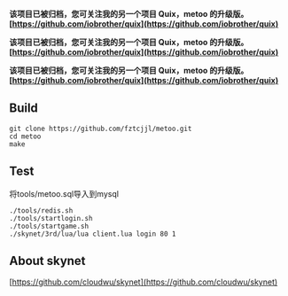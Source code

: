 **该项目已被归档，您可关注我的另一个项目 Quix，metoo 的升级版。[https://github.com/iobrother/quix](https://github.com/iobrother/quix)**

**该项目已被归档，您可关注我的另一个项目 Quix，metoo 的升级版。[https://github.com/iobrother/quix](https://github.com/iobrother/quix)**

**该项目已被归档，您可关注我的另一个项目 Quix，metoo 的升级版。[https://github.com/iobrother/quix](https://github.com/iobrother/quix)**

## Build
```
git clone https://github.com/fztcjjl/metoo.git
cd metoo
make
```

## Test
将tools/metoo.sql导入到mysql<br />

```
./tools/redis.sh
./tools/startlogin.sh
./tools/startgame.sh
./skynet/3rd/lua/lua client.lua login 80 1
```

## About skynet
[https://github.com/cloudwu/skynet](https://github.com/cloudwu/skynet)<br /> 
